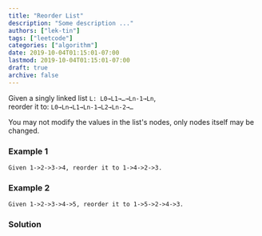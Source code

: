 ```yaml
---
title: "Reorder List"
description: "Some description ..."
authors: ["lek-tin"]
tags: ["leetcode"]
categories: ["algorithm"]
date: 2019-10-04T01:15:01-07:00
lastmod: 2019-10-04T01:15:01-07:00
draft: true
archive: false
---
```

Given a singly linked list `L: L0→L1→…→Ln-1→Ln`,  
reorder it to: `L0→Ln→L1→Ln-1→L2→Ln-2→…`  

You may not modify the values in the list's nodes, only nodes itself may be changed.  

### Example 1
```
Given 1->2->3->4, reorder it to 1->4->2->3.
```
### Example 2
```
Given 1->2->3->4->5, reorder it to 1->5->2->4->3.
```

### Solution
```python
```